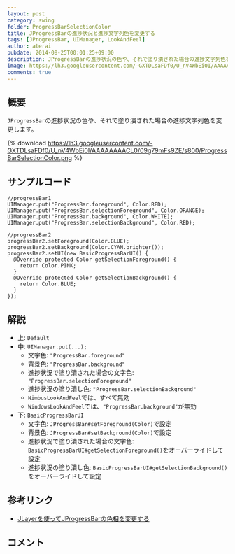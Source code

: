 ```yaml
---
layout: post
category: swing
folder: ProgressBarSelectionColor
title: JProgressBarの進捗状況と進捗文字列色を変更する
tags: [JProgressBar, UIManager, LookAndFeel]
author: aterai
pubdate: 2014-08-25T00:01:25+09:00
description: JProgressBarの進捗状況の色や、それで塗り潰された場合の進捗文字列色を変更します。
image: https://lh3.googleusercontent.com/-GXTDLsaFDf0/U_nV4WbEi0I/AAAAAAAACL0/09g79mFs9ZE/s800/ProgressBarSelectionColor.png
comments: true
---
```

## 概要
`JProgressBar`の進捗状況の色や、それで塗り潰された場合の進捗文字列色を変更します。

{% download https://lh3.googleusercontent.com/-GXTDLsaFDf0/U_nV4WbEi0I/AAAAAAAACL0/09g79mFs9ZE/s800/ProgressBarSelectionColor.png %}

## サンプルコード
<pre class="prettyprint"><code>//progressBar1
UIManager.put("ProgressBar.foreground", Color.RED);
UIManager.put("ProgressBar.selectionForeground", Color.ORANGE);
UIManager.put("ProgressBar.background", Color.WHITE);
UIManager.put("ProgressBar.selectionBackground", Color.RED);

//progressBar2
progressBar2.setForeground(Color.BLUE);
progressBar2.setBackground(Color.CYAN.brighter());
progressBar2.setUI(new BasicProgressBarUI() {
  @Override protected Color getSelectionForeground() {
    return Color.PINK;
  }
  @Override protected Color getSelectionBackground() {
    return Color.BLUE;
  }
});
</code></pre>

## 解説
- 上: `Default`
- 中: `UIManager.put(...);`
    - 文字色: `"ProgressBar.foreground"`
    - 背景色: `"ProgressBar.background"`
    - 進捗状況で塗り潰された場合の文字色: `"ProgressBar.selectionForeground"`
    - 進捗状況の塗り潰し色: `"ProgressBar.selectionBackground"`
    - `NimbusLookAndFeel`では、すべて無効
    - `WindowsLookAndFeel`では、`"ProgressBar.background"`が無効
- 下: `BasicProgressBarUI`
    - 文字色: `JProgressBar#setForeground(Color)`で設定
    - 背景色: `JProgressBar#setBackground(Color)`で設定
    - 進捗状況で塗り潰された場合の文字色: `BasicProgressBarUI#getSelectionForeground()`をオーバーライドして設定
    - 進捗状況の塗り潰し色: `BasicProgressBarUI#getSelectionBackground()`をオーバーライドして設定

<!-- dummy comment line for breaking list -->

## 参考リンク
- [JLayerを使ってJProgressBarの色相を変更する](http://ateraimemo.com/Swing/ColorChannelSwapFilter.html)

<!-- dummy comment line for breaking list -->

## コメント
